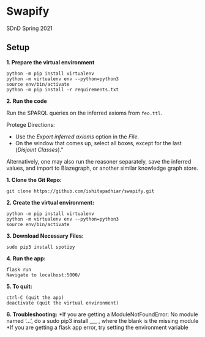 # Swapify
SDnD Spring 2021

## Setup

**1. Prepare the virtual environment**

```
python -m pip install virtualenv
python -m virtualenv env --python=python3
source env/bin/activate
python -m pip install -r requirements.txt
```

**2. Run the code**

Run the SPARQL queries on the inferred axioms from ```feo.ttl```.

Protege Directions:
- Use the *Export inferred axioms* option in the *File*. 
- On the window that comes up, select all boxes, except for the last (*Disjoint Classes*)." 

Alternatively, one may also run the reasoner separately, save the inferred values, and import to Blazegraph, or another similar knowledge graph store.


**1. Clone the Git Repo:**
```
git clone https://github.com/ishitapadhiar/swapify.git
```

**2. Create the virtual environment:**
```
python -m pip install virtualenv
python -m virtualenv env --python=python3
source env/bin/activate
```

**3. Download Necessary Files:**
```
sudo pip3 install spotipy
```

**4. Run the app:**
```
flask run
Navigate to localhost:5000/
```

**5. To quit:**
```
ctrl-C (quit the app)
deactivate (quit the virtual environment)
```

**6. Troubleshooting:**
*If you are getting a  ModuleNotFoundError: No module named ‘...’, do a sudo pip3 install ___ , where the blank is the missing module
*If you are getting a flask app error, try setting the environment variable



